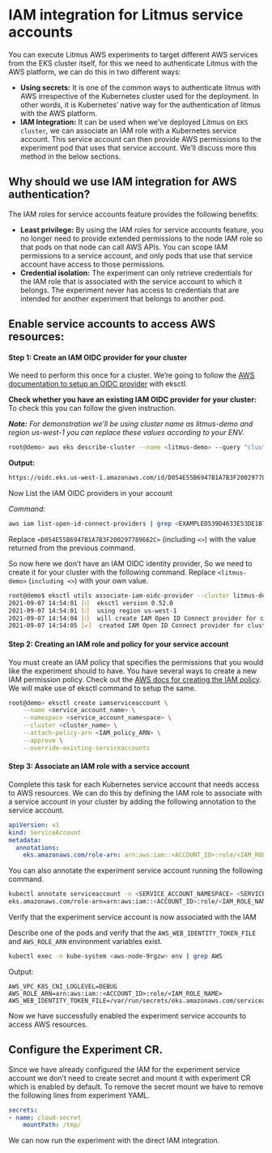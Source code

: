 # IAM integration for Litmus service accounts

You can execute Litmus AWS experiments to target different AWS services from the EKS cluster itself, for this we need to authenticate Litmus with the AWS platform, we can do this in two different ways:

<ul>
<li> <b>Using secrets:</b> It is one of the common ways to authenticate litmus with AWS irrespective of the Kubernetes cluster used for the deployment. In other words, it is Kubernetes’ native way for the authentication of litmus with the AWS platform. </li>
<li> <b>IAM Integration:</b> It can be used when we’ve deployed Litmus on <code>EKS cluster</code>, we can associate an IAM role with a Kubernetes service account. This service account can then provide AWS permissions to the experiment pod that uses that service account. We’ll discuss more this method in the below sections.</li>
</ul>

## Why should we use IAM integration for AWS authentication?

The IAM roles for service accounts feature provides the following benefits:

<ul>
<li> <b>Least privilege:</b> By using the IAM roles for service accounts feature, you no longer need to provide extended permissions to the node IAM role so that pods on that node can call AWS APIs. You can scope IAM permissions to a service account, and only pods that use that service account have access to those permissions.</li>
<li> <b>Credential isolation:</b> The experiment can only retrieve credentials for the IAM role that is associated with the service account to which it belongs. The experiment never has access to credentials that are intended for another experiment that belongs to another pod.</li>
</ul>

## Enable service accounts to access AWS resources:

#### Step 1: Create an IAM OIDC provider for your cluster

We need to perform this once for a cluster. We’re going to follow the [AWS documentation to setup an OIDC provider](https://docs.aws.amazon.com/eks/latest/userguide/enable-iam-roles-for-service-accounts.html) with eksctl.


**Check whether you have an existing IAM OIDC provider for your cluster:** To check this you can follow the given instruction.

***Note:*** _For demonstration we’ll be using cluster name as litmus-demo and region us-west-1 you can replace these values according to your ENV._

```bash
root@demo> aws eks describe-cluster --name <litmus-demo> --query "cluster.identity.oidc.issuer" --output text
```
**Output:**

```bash
https://oidc.eks.us-west-1.amazonaws.com/id/D054E55B6947B1A7B3F200297789662C
```

Now List the IAM OIDC providers in your account

<i>Command:</i>

```bash
aws iam list-open-id-connect-providers | grep <EXAMPLED539D4633E53DE1B716D3041E>
```

Replace `<D054E55B6947B1A7B3F200297789662C>` (including `<>`) with the value returned from the previous command.

So now here we don’t have an IAM OIDC identity provider, So we need to create it for your cluster with the following command. Replace `<litmus-demo>` (`including <>`) with your own value.

```bash
root@demo$ eksctl utils associate-iam-oidc-provider --cluster litmus-demo --approve
2021-09-07 14:54:01 [ℹ]  eksctl version 0.52.0
2021-09-07 14:54:01 [ℹ]  using region us-west-1
2021-09-07 14:54:04 [ℹ]  will create IAM Open ID Connect provider for cluster "udit-cluster-11" in "us-west-1"
2021-09-07 14:54:05 [✔]  created IAM Open ID Connect provider for cluster "litmus-demo" in "us-west-1"
```

#### Step 2: Creating an IAM role and policy for your service account 

You must create an IAM policy that specifies the permissions that you would like the experiment should to have. You have several ways to create a new IAM permission policy. Check out the [AWS docs for creating the IAM policy](https://docs.aws.amazon.com/eks/latest/userguide/create-service-account-iam-policy-and-role.html#create-service-account-iam-policy). We will make use of eksctl command to setup the same.

```bash
root@demo> eksctl create iamserviceaccount \
    --name <service_account_name> \
    --namespace <service_account_namespace> \
    --cluster <cluster_name> \
    --attach-policy-arn <IAM_policy_ARN> \
    --approve \
    --override-existing-serviceaccounts
```

#### Step 3: Associate an IAM role with a service account

Complete this task for each Kubernetes service account that needs access to AWS resources. We can do this by defining the IAM role to associate with a service account in your cluster by adding the following annotation to the service account.

```yaml
apiVersion: v1
kind: ServiceAccount
metadata:
  annotations:
    eks.amazonaws.com/role-arn: arn:aws:iam::<ACCOUNT_ID>:role/<IAM_ROLE_NAME>
```

You can also annotate the experiment service account running the following command.

```bash
kubectl annotate serviceaccount -n <SERVICE_ACCOUNT_NAMESPACE> <SERVICE_ACCOUNT_NAME> \
eks.amazonaws.com/role-arn=arn:aws:iam::<ACCOUNT_ID>:role/<IAM_ROLE_NAME>
```

Verify that the experiment service account is now associated with the IAM

Describe one of the pods and verify that the `AWS_WEB_IDENTITY_TOKEN_FILE` and `AWS_ROLE_ARN` environment variables exist.

```bash
kubectl exec -n kube-system <aws-node-9rgzw> env | grep AWS
```
Output:
```
AWS_VPC_K8S_CNI_LOGLEVEL=DEBUG
AWS_ROLE_ARN=arn:aws:iam::<ACCOUNT_ID>:role/<IAM_ROLE_NAME>
AWS_WEB_IDENTITY_TOKEN_FILE=/var/run/secrets/eks.amazonaws.com/serviceaccount/token
```

Now we have successfully enabled the experiment service accounts to access AWS resources.

## Configure the Experiment CR.

Since we have already configured the IAM for the experiment service account we don’t need to create secret and mount it with experiment CR which is enabled by default. To remove the secret mount we have to remove the following lines from experiment YAML. 

```yaml
secrets:
- name: cloud-secret
    mountPath: /tmp/
```
We can now run the experiment with the direct IAM integration.